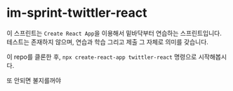 # im-sprint-twittler-react

이 스프린트는 `Create React App`을 이용해서 밑바닥부터 연습하는 스프린트입니다. 테스트는 존재하지 않으며, 연습과 학습 그리고 제출 그 자체로 의미를 갖습니다.

이 repo를 클론한 후, `npx create-react-app twittler-react` 명령으로 시작해봅시다.

또 안되면 불지를꺼야 
